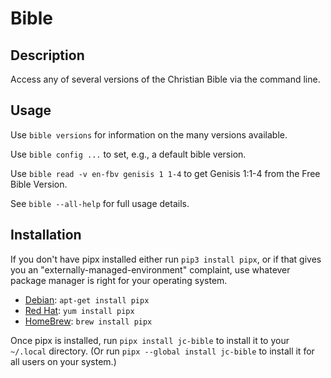 # Bible

## Description
Access any of several versions of the Christian Bible via the command line.

## Usage
Use `bible versions` for information on the many versions available.

Use `bible config ...` to set, e.g., a default bible version.

Use `bible read -v en-fbv genisis 1 1-4` to get Genisis 1:1-4 from the Free Bible Version.

See `bible --all-help` for full usage details.

## Installation
If you don't have pipx installed either run `pip3 install pipx`, or if that gives you an "externally-managed-environment" complaint, use whatever package manager is right for your operating system.

* [Debian](https://www.debian.org/doc/manuals/debian-faq/pkgtools.en.html): `apt-get install pipx`
* [Red Hat](https://www.redhat.com/en/blog/how-manage-packages): `yum install pipx`
* [HomeBrew](https://brew.sh): `brew install pipx`

Once pipx is installed, run `pipx install jc-bible` to install it to your `~/.local` directory. (Or run `pipx --global install jc-bible` to install it for all users on your system.)

